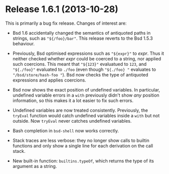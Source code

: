# Release 1.6.1 (2013-10-28)

This is primarily a bug fix release. Changes of interest are:

  - Bsd 1.6 accidentally changed the semantics of antiquoted paths in
    strings, such as `"${/foo}/bar"`. This release reverts to the Bsd
    1.5.3 behaviour.

  - Previously, Bsd optimised expressions such as `"${expr}"` to *expr*.
    Thus it neither checked whether *expr* could be coerced to a string,
    nor applied such coercions. This meant that `"${123}"` evaluatued to
    `123`, and `"${./foo}"` evaluated to `./foo` (even though `"${./foo}
    "` evaluates to `"/bsd/store/hash-foo "`). Bsd now checks the type
    of antiquoted expressions and applies coercions.

  - Bsd now shows the exact position of undefined variables. In
    particular, undefined variable errors in a `with` previously didn't
    show *any* position information, so this makes it a lot easier to
    fix such errors.

  - Undefined variables are now treated consistently. Previously, the
    `tryEval` function would catch undefined variables inside a `with`
    but not outside. Now `tryEval` never catches undefined variables.

  - Bash completion in `bsd-shell` now works correctly.

  - Stack traces are less verbose: they no longer show calls to builtin
    functions and only show a single line for each derivation on the
    call stack.

  - New built-in function: `builtins.typeOf`, which returns the type of
    its argument as a string.
